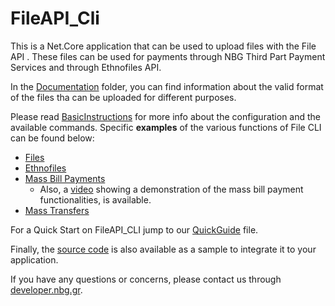 # FileAPI_Cli
This is a Net.Core application that can be used to upload files with the File API .
These files can be used for payments through NBG Third Part Payment Services and through Ethnofiles API.

In the [Documentation](https://github.com/myNBGcode/FileAPI_Cli_V4_1/tree/main/Documentation) folder, you can find information about the valid format of the files tha can be uploaded for different purposes.

Please read [BasicInstructions](https://github.com/myNBGcode/FileAPI_Cli_V4_1/blob/main/BasicInstructions.txt) for more info about the configuration and the available commands.
Specific **examples** of the various functions of File CLI can be found below:
* [Files](https://github.com/myNBGcode/FileAPI_Cli_V4_1/blob/8593687f42ddfd133d8c2a075bde5a697633c027/BasicInstructions.txt#L616)
* [Ethnofiles](https://github.com/myNBGcode/FileAPI_Cli_V4_1/blob/8593687f42ddfd133d8c2a075bde5a697633c027/BasicInstructions.txt#L632)
* [Mass Bill Payments](https://github.com/myNBGcode/FileAPI_Cli_V4_1/blob/8593687f42ddfd133d8c2a075bde5a697633c027/BasicInstructions.txt#L662)
  * Also, a [video](https://www.youtube.com/watch?v=IgDmc6jYa6Y) showing a demonstration of the mass bill payment functionalities, is available.
* [Mass Transfers](https://github.com/myNBGcode/FileAPI_Cli_V4_1/blob/8593687f42ddfd133d8c2a075bde5a697633c027/BasicInstructions.txt#L685)

For a Quick Start on FileAPI_CLI jump to our [QuickGuide](https://github.com/myNBGcode/FileAPI_Cli_V4_1/blob/main/QuickGuide.txt) file.

Finally, the [source code](https://github.com/myNBGcode/FileAPI_Cli_V4_1/tree/master/source_202012) is also available as a sample to integrate it to your application.

If you have any questions or concerns, please contact us through [developer.nbg.gr](https://developer.nbg.gr/).
